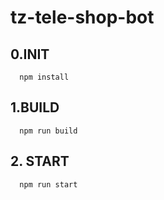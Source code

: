 # tz-tele-shop-bot

## 0.INIT
```
  npm install
```
## 1.BUILD
```
  npm run build
```
## 2. START
```
  npm run start
```
